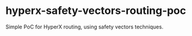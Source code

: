 # hyperx-safety-vectors-routing-poc
Simple PoC for HyperX routing, using safety vectors techniques. 
